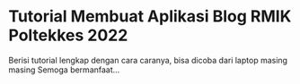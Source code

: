 # Tutorial Membuat Aplikasi Blog RMIK Poltekkes 2022

Berisi tutorial lengkap dengan cara caranya, bisa dicoba dari laptop masing masing
Semoga bermanfaat...
